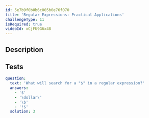 ```yaml
---
id: 5e7b9f0b0b6c005b0e76f070
title: 'Regular Expressions: Practical Applications'
challengeType: 11
isRequired: true
videoId: xCjFU9G6x48
---
```


## Description
<section id='description'>

</section>

## Tests
<section id='tests'>

```yml
question:
  text: 'What will search for a "$" in a regular expression?'
  answers:
    - '$'
    - '\dollar\'
    - '\$'
    - '!$'
  solution: 3
  
```

</section>
